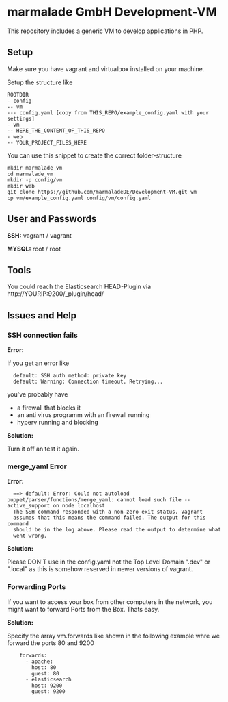 # marmalade GmbH Development-VM
This repository includes a generic VM to develop applications in PHP.

## Setup

Make sure you have vagrant and virtualbox installed on your machine.

Setup the structure like

``` 
ROOTDIR
- config
-- vm
--- config.yaml [copy from THIS_REPO/example_config.yaml with your settings]
- vm
-- HERE_THE_CONTENT_OF_THIS_REPO
- web
-- YOUR_PROJECT_FILES_HERE
``` 

You can use this snippet to create the correct folder-structure

```
mkdir marmalade_vm
cd marmalade_vm
mkdir -p config/vm
mkdir web
git clone https://github.com/marmaladeDE/Development-VM.git vm
cp vm/example_config.yaml config/vm/config.yaml
```

## User and Passwords

__SSH:__ vagrant / vagrant

__MYSQL:__ root / root

## Tools
You could reach the Elasticsearch HEAD-Plugin via http://YOURIP:9200/_plugin/head/

## Issues and Help

### SSH connection fails

__Error:__

If you get an error like
``` 
  default: SSH auth method: private key
  default: Warning: Connection timeout. Retrying...
``` 
you've probably have

* a firewall that blocks it
* an anti virus programm with an firewall running
* hyperv running and blocking

__Solution:__

Turn it off an test it again.

### merge_yaml Error

__Error:__

``` 
  ==> default: Error: Could not autoload puppet/parser/functions/merge_yaml: cannot load such file -- active_support on node localhost
  The SSH command responded with a non-zero exit status. Vagrant
  assumes that this means the command failed. The output for this command
  should be in the log above. Please read the output to determine what
  went wrong.
```

__Solution:__

Please DON'T use in the config.yaml not the Top Level Domain ".dev" or ".local" as this is somehow reserved in newer versions of vagrant.

### Forwarding Ports ###

If you want to access your box from other computers in the network, you might want to forward Ports from the Box.
Thats easy.

__Solution:__

Specify the array vm.forwards like shown in the following example whre we forward the ports 80 and 9200
```
    forwards:
      - apache:
        host: 80
        guest: 80
      - elasticsearch
        host: 9200
        guest: 9200
```
